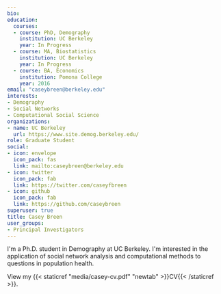 ```yaml
---
bio: 
education:
  courses:
  - course: PhD, Demography
    institution: UC Berkeley
    year: In Progress
  - course: MA, Biostatistics
    institution: UC Berkeley 
    year: In Progress
  - course: BA, Economics 
    institution: Pomona College
    year: 2016
email: "caseybreen@berkeley.edu"
interests:
- Demography
- Social Networks
- Computational Social Science
organizations:
- name: UC Berkeley
  url: https://www.site.demog.berkeley.edu/
role: Graduate Student
social:
- icon: envelope
  icon_pack: fas
  link: mailto:caseybreen@berkeley.edu
- icon: twitter
  icon_pack: fab
  link: https://twitter.com/caseyfbreen
- icon: github
  icon_pack: fab
  link: https://github.com/caseybreen
superuser: true
title: Casey Breen
user_groups:
- Principal Investigators
---
```


I'm a Ph.D. student in Demography at UC Berkeley. I'm interested in the application of social network analysis and computational methods to questions in population health. 


View my {{< staticref "media/casey-cv.pdf" "newtab" >}}CV{{< /staticref >}}.
